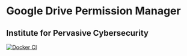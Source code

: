 # Google Drive Permission Manager
## Institute for Pervasive Cybersecurity 

[![Docker CI](https://github.com/cs481-ekh/f22-softskills/actions/workflows/docker-ci.yml/badge.svg)](https://github.com/cs481-ekh/f22-softskills/actions/workflows/docker-ci.yml)

